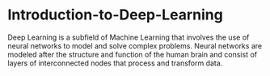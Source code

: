 # Introduction-to-Deep-Learning
Deep Learning is a subfield of Machine Learning that involves the use of neural networks to model and solve complex problems. Neural networks are modeled after the structure and function of the human brain and consist of layers of interconnected nodes that process and transform data.
